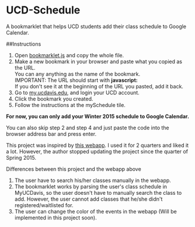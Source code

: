 # UCD-Schedule
A bookmarklet that helps UCD students add their class schedule to Google Calendar.

##Instructions

1. Open [bookmarklet.js](bookmarklet.js) and copy the whole file.
2. Make a new bookmark in your browser and paste what you copied as the URL.  
  You can any anything as the name of the bookmark.  
  IMPORTANT: The URL should start with **javascript:**  
  If you don't see it at the beginning of the URL you pasted, add it back.
3. Go to [my.ucdavis.edu](my.ucdavis.edu), and login your UCD account.
4. Click the bookmark you created.
5. Follow the instructions at the mySchedule tile.  

**For now, you can only add your Winter 2015 schedule to Google Calendar.**

You can also skip step 2 and step 4 and just paste the code into the browser address bar and press enter.


This project was inspired by [this webapp](http://ucdgcal.appspot.com/). 
I used it for 2 quarters and liked it a lot.  However, the author stopped updating the project since the quarter of Spring 2015.

Differences between this project and the webapp above
1. The user have to search his/her classes manually in the webapp.
2. The bookmarklet works by parsing the user's class schedule in MyUCDavis, so the user doesn't have to manually search the class to add.
However, the user cannot add classes that he/she didn't registered/waitlisted for.
3. The user can change the color of the events in the webapp (Will be implemented in this project soon).
